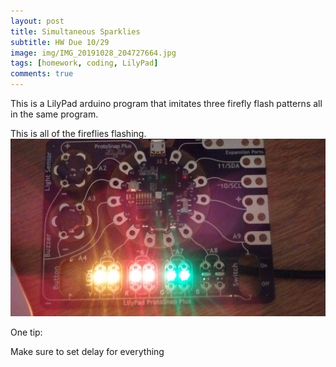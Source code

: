 ```yaml
---
layout: post
title: Simultaneous Sparklies
subtitle: HW Due 10/29
image: img/IMG_20191028_204727664.jpg
tags: [homework, coding, LilyPad]
comments: true
---
```


This is a LilyPad arduino program that imitates three firefly flash patterns all in the same program.

This is all of the fireflies flashing.
![output](/img/IMG_20191028_204727664.jpg)


One tip:

Make sure to set delay for everything 
